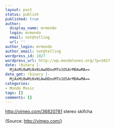 ```yaml
---
layout: post
status: publish
published: true
author:
  display_name: mrmondo
  login: mrmondo
  email: not@telling
  url: ''
author_login: mrmondo
author_email: not@telling
wordpress_id: 1027
wordpress_url: http://wp.mondotunes.org/?p=1027
date: !binary |-
  MjAxMi0wMi0xNiAwODoxMTo1OSArMDAwMA==
date_gmt: !binary |-
  MjAxMi0wMi0xNiAwODoxMTo1OSArMDAwMA==
categories:
- Mondo Music
tags: []
comments: []
---
```

http://vimeo.com/36820781
stereo skifcha  
<div class="attribution">(<span>Source:</span> <a href="http://vimeo.com/">http://vimeo.com/</a>)</div>

